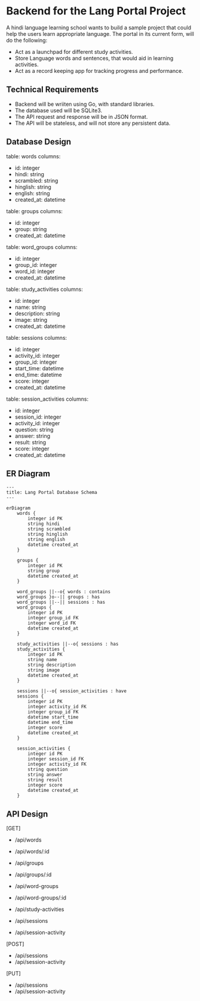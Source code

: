 # Backend for the Lang Portal Project
A hindi language learning school wants to build a sample project that could help the users learn appropriate language.
The portal in its current form, will do the following:
- Act as a launchpad for different study activities.
- Store Language words and sentences, that would aid in learning activities. 
- Act as a record keeping app for tracking progress and performance.

## Technical Requirements
- Backend will be wriiten using Go, with standard libraries.
- The database used will be SQLite3. 
- The API request and response will be in JSON format.
- The API will be stateless, and will not store any persistent data.

## Database Design

table: words
columns: 
   - id: integer
   - hindi: string 
   - scrambled: string
   - hinglish: string
   - english: string
   - created_at: datetime

table: groups
columns: 
   - id: integer
   - group: string
   - created_at: datetime

table: word_groups
columns: 
   - id: integer
   - group_id: integer
   - word_id: integer
   - created_at: datetime

table: study_activities
columns: 
   - id: integer
   - name: string 
   - description: string
   - image: string
   - created_at: datetime

table: sessions
columns: 
   - id: integer
   - activity_id: integer
   - group_id: integer
   - start_time: datetime
   - end_time: datetime
   - score: integer
   - created_at: datetime

table: session_activities
columns:
   - id: integer
   - session_id: integer
   - activity_id: integer
   - question: string
   - answer: string
   - result: string
   - score: integer
   - created_at: datetime


## ER Diagram

```mermaid
---
title: Lang Portal Database Schema
---

erDiagram
    words {
        integer id PK
        string hindi
        string scrambled
        string hinglish
        string english
        datetime created_at
    }

    groups {
        integer id PK
        string group
        datetime created_at
    }

    word_groups ||--o{ words : contains
    word_groups }o--|| groups : has
    word_groups ||--|| sessions : has
    word_groups {
        integer id PK
        integer group_id FK
        integer word_id FK
        datetime created_at
    }

    study_activities ||--o{ sessions : has
    study_activities {
        integer id PK
        string name
        string description
        string image
        datetime created_at
    }

    sessions ||--o{ session_activities : have
    sessions {
        integer id PK
        integer activity_id FK
        integer group_id FK
        datetime start_time
        datetime end_time
        integer score
        datetime created_at
    }

    session_activities {
        integer id PK
        integer session_id FK
        integer activity_id FK
        string question
        string answer
        string result
        integer score
        datetime created_at
    }
```


## API Design

[GET]
- /api/words
- /api/words/:id

- /api/groups
- /api/groups/:id

- /api/word-groups
- /api/word-groups/:id

- /api/study-activities
- /api/sessions
- /api/session-activity

[POST]
- /api/sessions
- /api/session-activity

[PUT]
- /api/sessions
- /api/session-activity